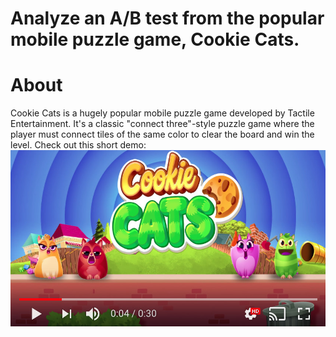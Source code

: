 # Analyze an A/B test from the popular mobile puzzle game, Cookie Cats.

# About

Cookie Cats is a hugely popular mobile puzzle game developed by Tactile Entertainment. It's a classic "connect three"-style puzzle game where the player must connect tiles of the same color to clear the board and win the level. Check out this short demo:
[![video | 100x100](img/cookie_cats_video.jpeg)](https://www.youtube.com/watch?v=GaP5f0jVTWE&ab_channel=TactileGames)
